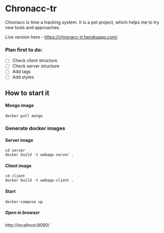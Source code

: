 # Chronacc-tr

Chronacc is time a tracking system. It is a pet project, which helps me to try new tools and approaches.

Live version here - https://chronacc-tr.herokuapp.com/

### Plan first to do:

- [ ] Check client structure
- [ ] Check server structure
- [ ] Add tags
- [ ] Add styles

## How to start it

#### Mongo image
```
docker pull mongo
```

### Generate docker images

#### Server image
```
cd server
docker build -t webapp-server .
```

#### Client image
```
cd client
docker build -t webapp-client .
```

#### Start
```
docker-compose up
```

##### Open in browser
http://localhost:8090/

